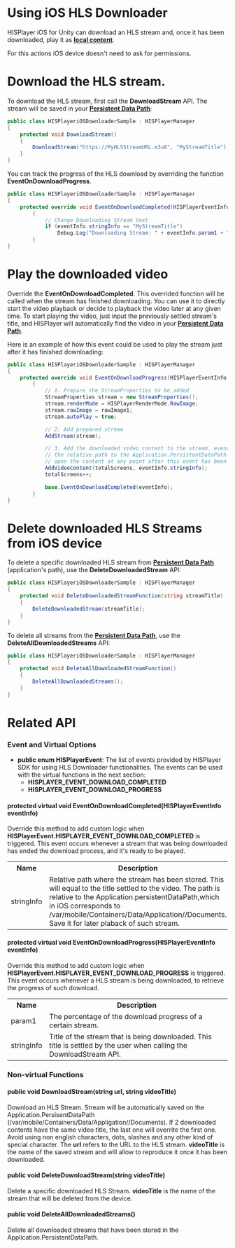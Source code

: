 # Using iOS HLS Downloader

HISPlayer iOS for Unity can download an HLS stream and, once it has been downloaded, play it as [**local content**](./local-files.md).

For this actions iOS device doesn't need to ask for permissions.

# Download the HLS stream.
To download the HLS stream, first call the **DownloadStream** API. The stream will be saved in your [**Persistent Data Path**](./local-files.md#Persistent-Data-Path):

```C#
public class HISPlayeriOSDownloaderSample : HISPlayerManager
{
    protected void DownloadStream()
    {
        DownloadStream("https://MyHLSStreamURL.m3u8", "MyStreamTitle");
    }
}
```
You can track the progress of the HLS download by overriding the function **EventOnDownloadProgress**.

```C#
public class HISPlayeriOSDownloaderSample : HISPlayerManager
{
    protected override void EventOnDownloadCompleted(HISPlayerEventInfo eventInfo)
        {
            // Change Downloading Stream text
            if (eventInfo.stringInfo == "MyStreamTitle")
                Debug.Log("Downloading Stream: " + eventInfo.param1 + "%. Stream Title: " + eventInfo.stringInfo + ".");
        }
}
```

# Play the downloaded video

Override the **EventOnDownloadCompleted**. This overrided function will be called when the stream has finished downloading. You can use it to directly start the video playback or decide to playback the video later at any given time.
To start playing the video, just input the previously settled stream's title, and HISPlayer will automatically find the video in your [**Persistent Data Path**](./local-files.md#Persistent-Data-Path).

Here is an example of how this event could be used to play the stream just after it has finished downloading:

```C#
public class HISPlayeriOSDownloaderSample : HISPlayerManager
{
    protected override void EventOnDownloadProgress(HISPlayerEventInfo eventInfo)
        {
            // 1. Prepare the StreamProperties to be added
            StreamProperties stream = new StreamProperties();
            stream.renderMode = HISPlayerRenderMode.RawImage;
            stream.rawImage = rawImage1;
            stream.autoPlay = true;

            // 2. Add prepared stream
            AddStream(stream);

            // 3. Add the downloaded video content to the stream. eventInfo.stringInfo corresponds to
            // the relative path to the Application.PersistentDataPath. You can save this value to
            // open the content at any point after this event has been triggered
            AddVideoContent(totalScreens, eventInfo.stringInfo);
            totalScreens++;

            base.EventOnDownloadCompleted(eventInfo);
        }
}
```

# Delete downloaded HLS Streams from iOS device

To delete a specific downloaded HLS stream from [**Persistent Data Path**](./local-files.md#Persistent-Data-Path) (application's path), use the **DeleteDownloadedStream** API:

```C#
public class HISPlayeriOSDownloaderSample : HISPlayerManager
{
    protected void DeleteDownloadedStreamFunction(string streamTitle)
    {
        DeleteDownloadedStream(streamTitle);
    }
}
```
To delete all streams from the [**Persistent Data Path**](./local-files.md#Persistent-Data-Path), use the **DeleteAllDownloadedStreams** API: 

```C#
public class HISPlayeriOSDownloaderSample : HISPlayerManager
{
    protected void DeleteAllDownloadedStreamFunction()
    {
        DeleteAllDownloadedStreams();
    }
}
```

# Related API

### Event and Virtual Options

* **public enum HISPlayerEvent**: The list of events provided by HISPlayer SDK for using HLS Downloader functionalities. The events can be used with the virtual functions in the next section:
    * **HISPLAYER_EVENT_DOWNLOAD_COMPLETED**
    * **HISPLAYER_EVENT_DOWNLOAD_PROGRESS**
#### protected virtual void EventOnDownloadCompleted(HISPlayerEventInfo eventInfo)
Override this method to add custom logic when **HISPlayerEvent.HISPLAYER_EVENT_DOWNLOAD_COMPLETED** is triggered.
This event occurs whenever a stream that was being downloaded has ended the download process, and it's ready to be played.

<table>
  <tr>
    <th>Name</th>
    <th>Description</th>
  </tr>
  <tr>
    <td>stringInfo</td>
    <td>Relative path where the stream has been stored. This will equal to the title settled to the video. The path is relative to the Application.persistentDataPath,which in iOS corresponds to    /var/mobile/Containers/Data/Application/<guid>/Documents. Save it for later plaback of such stream.</td>
  </tr>
</table>

#### protected virtual void EventOnDownloadProgress(HISPlayerEventInfo eventInfo)
Override this method to add custom logic when **HISPlayerEvent.HISPLAYER_EVENT_DOWNLOAD_PROGRESS** is triggered.
This event occurs whenever a HLS stream is being downloaded, to retrieve the progress of such download.

<table>
  <tr>
    <th>Name</th>
    <th>Description</th>
  </tr>
  <tr>
    <td>param1</td>
    <td>The percentage of the download progress of a certain stream.</td>
  </tr>
   <tr>
    <td>stringInfo</td>
    <td>Title of the stream that is being downloaded. This title is settled by the user when calling the DownloadStream API.</td>
  </tr>
</table>

### Non-virtual Functions

#### public void DownloadStream(string url, string videoTitle)
Download an HLS Stream. Stream will be automatically saved on the Application.PersisentDataPath (/var/mobile/Containers/Data/Appligation/<guid>/Documents). If 2 downloaded contents have the same video title, the last one will overrite the first one. Avoid using non english characters, dots, slashes and any other kind of special character. The **url** refers to the URL to the HLS stream. **videoTitle** is the name of the saved stream and will allow to reproduce it once it has been downloaded.

#### public void DeleteDownloadStream(string videoTitle)
Delete a specific downloaded HLS Stream. **videoTitle** is the name  of the stream that will be deleted from the device.

#### public void DeleteAllDownloadedStreams()
Delete all downloaded streams that have been stored in the Application.PersistentDataPath.
